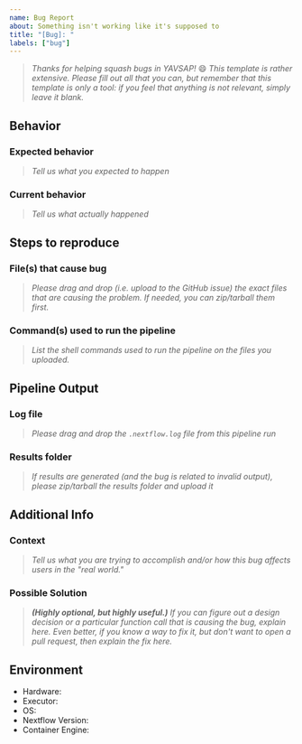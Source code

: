 ```yaml
---
name: Bug Report
about: Something isn't working like it's supposed to
title: "[Bug]: "
labels: ["bug"]
---
```


> _Thanks for helping squash bugs in YAVSAP!_ :smile:
> _This template is rather extensive._
> _Please fill out all that you can, but remember that this template_
> _is only a tool: if you feel that anything is not relevant, simply_
> _leave it blank._

## Behavior

### Expected behavior

> _Tell us what you expected to happen_

<!-- It should just work! -->

### Current behavior

> _Tell us what actually happened_

<!-- A bug happened! -->

## Steps to reproduce

### File(s) that cause bug

> _Please drag and drop (i.e. upload to the GitHub issue) the exact files that
> are causing the problem. If needed, you can zip/tarball them first._

<!--
- [sample.bam](#)
- [reference.fasta](#)
-->

### Command(s) used to run the pipeline

> _List the shell commands used to run the pipeline on the files you uploaded._

<!--
```bash
nextflow run ksumngs/yavsap \
  -profile singularity      \
  --platform illumina       \
  --kraken2_db /databases/kraken2/nt
```
-->

## Pipeline Output

### Log file

> _Please drag and drop the `.nextflow.log` file from this pipeline run_

### Results folder

> _If results are generated (and the bug is related to invalid output), please
> zip/tarball the results folder and upload it_

## Additional Info

### Context

> _Tell us what you are trying to accomplish and/or how this bug affects users
> in the "real world."_

### Possible Solution

> _**(Highly optional, but highly useful.)**
> If you can figure out a design decision or a particular function call
> that is causing the bug, explain here.
> Even better, if you know a way to fix it, but don't want to open a pull
> request, then explain the fix here._

## Environment

- Hardware: <!-- [e.g. HPC, Desktop, Cloud...] -->
- Executor: <!-- [e.g. slurm, local, awsbatch...] -->
- OS: <!-- [e.g. CentOS Linux, macOS, Linux Mint...] -->
- Nextflow Version: <!-- [e.g. 21.04.0] -->
- Container Engine: <!-- [e.g. Docker, Singularity, Podman] -->
